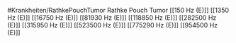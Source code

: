 #Krankheiten/RathkePouchTumor
Rathke Pouch Tumor
[[150 Hz (E)]]
[[1350 Hz (E)]]
[[16750 Hz (E)]]
[[81930 Hz (E)]]
[[118850 Hz (E)]]
[[282500 Hz (E)]]
[[315950 Hz (E)]]
[[523500 Hz (E)]]
[[775290 Hz (E)]]
[[954500 Hz (E)]]